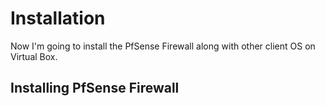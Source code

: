 # Installation

Now I'm going to install the PfSense Firewall along with other client OS on Virtual Box.

## Installing PfSense Firewall


